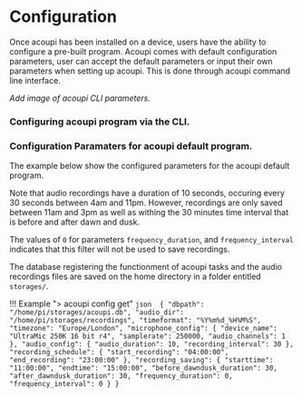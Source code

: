 # Configuration

Once acoupi has been installed on a device, users have the ability to configure a pre-built program.
Acoupi comes with default configuration parameters, user can accept the default parameters or input their own parameters when setting up acoupi.
This is done through acoupi command line interface.

_Add image of acoupi CLI parameters._

### Configuring acoupi program via the CLI.

### Configuration Paramaters for acoupi default program.

The example below show the configured parameters for the acoupi default program. 

Note that audio recordings have a duration of 10 seconds, occuring every 30 seconds between 4am and 11pm. 
However, recordings are only saved between 11am and 3pm as well as withing the 30 minutes time interval that is before and after dawn and dusk. 

The values of `0` for parameters `frequency_duration`, and `frequency_interval` indicates that this filter will not be used to save recordings. 

The database registering the functionment of acoupi tasks and the audio recordings files are saved on the home directory in a folder entitled `storages/`. 

!!! Example "> acoupi config get"
    ```json 
    {
        "dbpath": "/home/pi/storages/acoupi.db",
        "audio_dir": "/home/pi/storages/recordings",
        "timeformat": "%Y%m%d_%H%M%S",
        "timezone": "Europe/London",
        "microphone_config": {
          "device_name": "UltraMic 250K 16 bit r4",
          "samplerate": 250000,
          "audio_channels": 1
        },
        "audio_config": {
          "audio_duration": 10,
          "recording_interval": 30
        },
        "recording_schedule": {
          "start_recording": "04:00:00",
          "end_recording": "23:00:00"
        },
        "recording_saving": {
          "starttime": "11:00:00",
          "endtime": "15:00:00",
          "before_dawndusk_duration": 30,
          "after_dawndusk_duration": 30,
          "frequency_duration": 0,
          "frequency_interval": 0
        }
    }
    ```